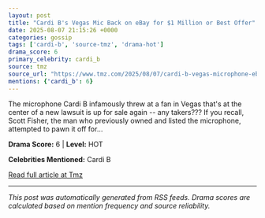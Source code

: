 ```yaml
---
layout: post
title: "Cardi B's Vegas Mic Back on eBay for $1 Million or Best Offer"
date: 2025-08-07 21:15:26 +0000
categories: gossip
tags: ['cardi-b', 'source-tmz', 'drama-hot']
drama_score: 6
primary_celebrity: cardi_b
source: tmz
source_url: "https://www.tmz.com/2025/08/07/cardi-b-vegas-microphone-ebay/"
mentions: {'cardi_b': 6}
---
```


The microphone Cardi B infamously threw at a fan in Vegas that's at the center of a new lawsuit is up for sale again -- any takers??? If you recall, Scott Fisher, the man who previously owned and listed the microphone, attempted to pawn it off for&hellip;

**Drama Score:** 6 | **Level:** HOT

**Celebrities Mentioned:** Cardi B

[Read full article at Tmz](https://www.tmz.com/2025/08/07/cardi-b-vegas-microphone-ebay/)

---
*This post was automatically generated from RSS feeds. Drama scores are calculated based on mention frequency and source reliability.*
